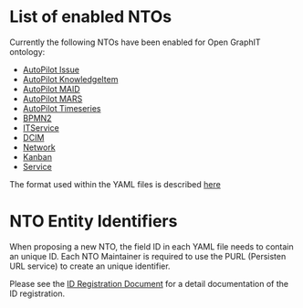 List of enabled NTOs
====

Currently the following NTOs have been enabled for Open GraphIT ontology:

* [AutoPilot Issue](AutoPilot_Issue)
* [AutoPilot KnowledgeItem](AutoPilot_KnowledgeItem)
* [AutoPilot MAID](AutoPilot_MAID)
* [AutoPilot MARS](AutoPilot_MARS)
* [AutoPilot Timeseries](AutoPilot_Timeseries)
* [BPMN2](BPMN2)
* [ITService](ITService)
* [DCIM](DCIM)
* [Network](Network)
* [Kanban](Kanban)
* [Service](Service)


The format used within the YAML files is described [here](../SGO/format/README.md)

   

NTO Entity Identifiers
====

When proposing a new NTO, the field ID in each YAML file needs to contain an unique ID. Each NTO Maintainer is required to use the PURL (Persisten URL service) to create an unique identifier. 

Please see the [ID Registration Document](PURL_ID_Registration.md) for a detail documentation of the ID registration.
